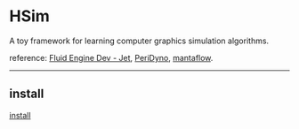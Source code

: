 # HSim

A toy framework for learning computer graphics simulation algorithms.

reference: [Fluid Engine Dev - Jet](https://github.com/doyubkim/fluid-engine-dev), [PeriDyno](https://github.com/peridyno/peridyno), [mantaflow](https://github.com/thunil/mantaflow).


---


## install

[install](./docs/install.md)

<!-- ## common 
[common](./docs/common.md) -->

